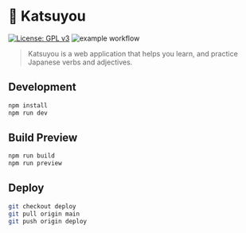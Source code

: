 # 🌸 Katsuyou

[![License: GPL v3](https://img.shields.io/badge/License-GPLv3-blue.svg)](https://www.gnu.org/licenses/gpl-3.0)
![example workflow](https://github.com/surreptus/katsuyou/actions/workflows/build.yaml/badge.svg)

> Katsuyou is a web application that helps you learn, and practice Japanese verbs and adjectives.

## Development

```sh
npm install
npm run dev
```

## Build Preview

```sh
npm run build
npm run preview
```

## Deploy

```sh
git checkout deploy
git pull origin main
git push origin deploy
```
